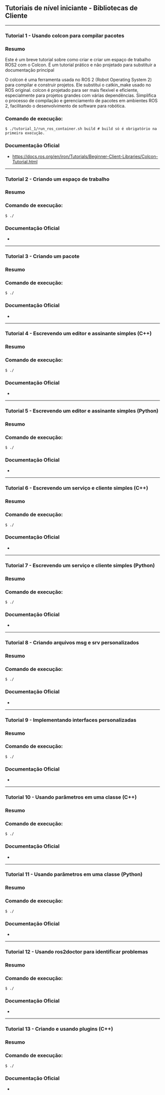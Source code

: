 ## Tutoriais de nível iniciante - Bibliotecas de Cliente


---------------------------------------------------------------------------------------------------
### Tutorial 1 - Usando colcon para compilar pacotes

### Resumo
Este é um breve tutorial sobre como criar e criar um espaço de trabalho ROS2 com o Colcon. É um tutorial prático e não projetado para substituir a documentação principal

O colcon é uma ferramenta usada no ROS 2 (Robot Operating System 2) para compilar e construir projetos. Ele substitui o catkin_make usado no ROS original. colcon é projetado para ser mais flexível e eficiente, especialmente para projetos grandes com várias dependências. Simplifica o processo de compilação e gerenciamento de pacotes em ambientes ROS 2, facilitando o desenvolvimento de software para robótica.


### Comando de execução:
    $ ./tutorial_1/run_ros_container.sh build # build só é obrigatório na primeira execução.

### Documentação Oficial
- https://docs.ros.org/en/iron/Tutorials/Beginner-Client-Libraries/Colcon-Tutorial.html



---------------------------------------------------------------------------------------------------
### Tutorial 2 - Criando um espaço de trabalho

### Resumo

### Comando de execução:
    $ ./

### Documentação Oficial
- 


---------------------------------------------------------------------------------------------------
### Tutorial 3 - Criando um pacote

### Resumo

### Comando de execução:
    $ ./

### Documentação Oficial
- 


---------------------------------------------------------------------------------------------------
### Tutorial 4 - Escrevendo um editor e assinante simples (C++)

### Resumo

### Comando de execução:
    $ ./

### Documentação Oficial
- 


---------------------------------------------------------------------------------------------------
### Tutorial 5 - Escrevendo um editor e assinante simples (Python)

### Resumo

### Comando de execução:
    $ ./

### Documentação Oficial
- 


---------------------------------------------------------------------------------------------------
### Tutorial 6 - Escrevendo um serviço e cliente simples (C++)

### Resumo

### Comando de execução:
    $ ./

### Documentação Oficial
- 


---------------------------------------------------------------------------------------------------
### Tutorial 7 - Escrevendo um serviço e cliente simples (Python)

### Resumo

### Comando de execução:
    $ ./

### Documentação Oficial
- 


---------------------------------------------------------------------------------------------------
### Tutorial 8 - Criando arquivos msg e srv personalizados

### Resumo

### Comando de execução:
    $ ./

### Documentação Oficial
- 


---------------------------------------------------------------------------------------------------
### Tutorial 9 - Implementando interfaces personalizadas

### Resumo

### Comando de execução:
    $ ./

### Documentação Oficial
- 


---------------------------------------------------------------------------------------------------
### Tutorial 10 - Usando parâmetros em uma classe (C++)

### Resumo

### Comando de execução:
    $ ./

### Documentação Oficial
- 


---------------------------------------------------------------------------------------------------
### Tutorial 11 - Usando parâmetros em uma classe (Python)

### Resumo

### Comando de execução:
    $ ./

### Documentação Oficial
- 


---------------------------------------------------------------------------------------------------
### Tutorial 12 - Usando ros2doctor para identificar problemas

### Resumo

### Comando de execução:
    $ ./

### Documentação Oficial
- 


---------------------------------------------------------------------------------------------------
### Tutorial 13 - Criando e usando plugins (C++)

### Resumo

### Comando de execução:
    $ ./

### Documentação Oficial
- 

